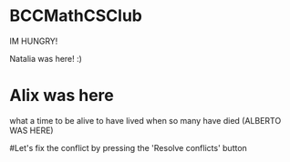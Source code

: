 # BCCMathCSClub

IM HUNGRY!

Natalia was here! :)

# Alix was here

what a time to be alive to have lived when so many have died (ALBERTO WAS HERE)


#Let's fix the conflict by pressing the 'Resolve conflicts' button

